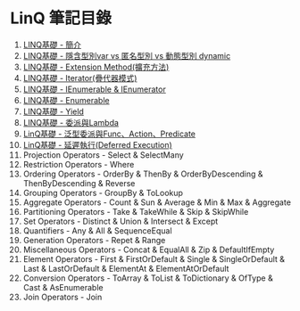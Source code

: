 ﻿# LinQ 筆記目錄

1. [LINQ基礎 - 簡介](https://hackmd.io/gwdxkE0GQiKZwsFCZk6v8Q)
2. [LINQ基礎 - 隱含型別var vs 匿名型別 vs 動態型別 dynamic](https://hackmd.io/xUTkMJ6WRI-q2HRrO5GKkg)
3. [LINQ基礎 - Extension Method(擴充方法)](https://hackmd.io/HacOoV94SZy9ryAORocmnw)
4. [LINQ基礎 - Iterator(疊代器模式)](https://hackmd.io/vnZcWNdGRCq1cjMJRMJZZA)
5. [LINQ基礎 - IEnumerable & IEnumerator](https://hackmd.io/lSm0-BylRdK-MV0AErhHyw)
6. [LINQ基礎 - Enumerable](https://hackmd.io/khKtTK-mSPyCm7wvE9ghmw)
7. [LINQ基礎 - Yield](https://hackmd.io/P_h9ag3ETIOuZMrCq41hWQ?view)
8. [LINQ基礎 - 委派與Lambda](https://hackmd.io/sU49zV1bSmaaHQIty9o4cg)
9. [LinQ基礎 - 泛型委派與Func、Action、Predicate](https://hackmd.io/xQoAvh0sTdaiHpSc9qZvDQ?view)
10. [LinQ基礎 - 延遲執行(Deferred Execution)](https://hackmd.io/W__5nByUSCSWMsUEL82ZbA?view)
11. Projection Operators - Select & SelectMany
12. Restriction Operators - Where
13. Ordering Operators - OrderBy & ThenBy & OrderByDescending & ThenByDescending & Reverse
14. Grouping Operators - GroupBy & ToLookup
15. Aggregate Operators - Count & Sun & Average & Min & Max & Aggregate
16. Partitioning Operators - Take & TakeWhile & Skip & SkipWhile
17. Set Operators - Distinct & Union & Intersect & Except
18. Quantifiers - Any & All & SequenceEqual
19. Generation Operators - Repet & Range
20. Miscellaneous Operators - Concat & EqualAll & Zip & DefaultIfEmpty 
21. Element Operators - First & FirstOrDefault & Single & SingleOrDefault & Last & LastOrDefault & ElementAt & ElementAtOrDefault
22. Conversion Operators - ToArray & ToList & ToDictionary & OfType & Cast & AsEnumerable 
23. Join Operators - Join
